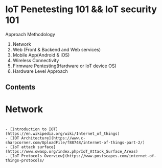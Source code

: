 # IoT Penetesting 101 && IoT security 101

Approach Methodology 
  
  1. Network 
  2. Web (Front & Backend and Web services)
  3. Mobile App(Android & iOS)
  4. Wireless Connectivity 
  5. Firmware Pentesting(Hardware or IoT device OS)
  6. Hardware Level Approach 



## Contents
<!-- START doctoc generated TOC please keep comment here to allow auto update -->
<!-- DON'T EDIT THIS SECTION, INSTEAD RE-RUN doctoc TO UPDATE -->


# Network

#


    - [Introduction to IOT](https://en.wikipedia.org/wiki/Internet_of_things)
    - [IOT Architecture](https://www.c-sharpcorner.com/UploadFile/f88748/internet-of-things-part-2/)
    - [IoT attack surface](https://www.owasp.org/index.php/IoT_Attack_Surface_Areas)
    - [IoT Protocols Overview](https://www.postscapes.com/internet-of-things-protocols/
